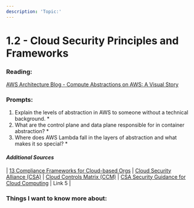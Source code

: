 ```yaml
---
description: 'Topic:'
---
```


# 1.2 - Cloud Security Principles and Frameworks

### Reading:

[AWS Architecture Blog - Compute Abstractions on AWS: A Visual Story](https://aws.amazon.com/blogs/architecture/compute-abstractions-on-aws-a-visual-story/)

### Prompts:

1. Explain the levels of abstraction in AWS to someone without a technical background.
   *
2. What are the control plane and data plane responsible for in container abstraction?
   *
3. Where does AWS Lambda fall in the layers of abstraction and what makes it so special?
   *

#### _Additional Sources_

\| [13 Compliance Frameworks for Cloud-based Orgs](https://www.horangi.com/blog/13-compliance-frameworks-for-cloud-based-organizations) | [Cloud Security Alliance (CSA)](https://cloudsecurityalliance.org/) | [Cloud Controls Matrix (CCM)](https://cloudsecurityalliance.org/research/cloud-controls-matrix/) | [CSA Security Guidance for Cloud Computing](https://cloudsecurityalliance.org/research/guidance/) | Link 5 |

### Things I want to know more about:
